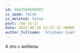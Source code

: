```yaml
---
id: 1663594650503
is_spam: false
is_deleted: false
post: /de-js-2/
date: 2022-09-19 13:37:31 +0000
author_fullname: 'Grishaev Ivan'
---
```


А это с мобилы
